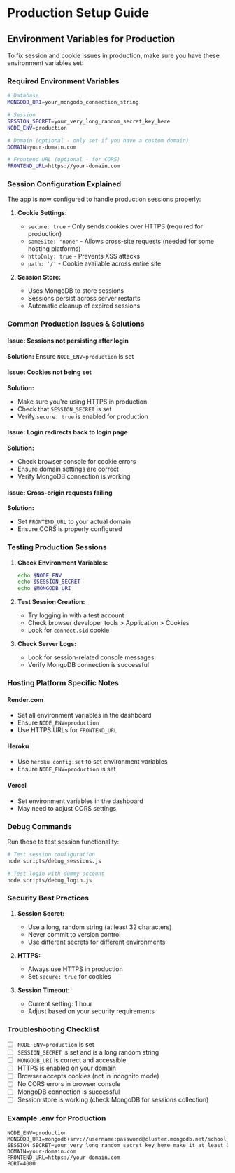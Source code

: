 # Production Setup Guide

## Environment Variables for Production

To fix session and cookie issues in production, make sure you have these environment variables set:

### Required Environment Variables

```bash
# Database
MONGODB_URI=your_mongodb_connection_string

# Session
SESSION_SECRET=your_very_long_random_secret_key_here
NODE_ENV=production

# Domain (optional - only set if you have a custom domain)
DOMAIN=your-domain.com

# Frontend URL (optional - for CORS)
FRONTEND_URL=https://your-domain.com
```

### Session Configuration Explained

The app is now configured to handle production sessions properly:

1. **Cookie Settings:**
   - `secure: true` - Only sends cookies over HTTPS (required for production)
   - `sameSite: "none"` - Allows cross-site requests (needed for some hosting platforms)
   - `httpOnly: true` - Prevents XSS attacks
   - `path: '/'` - Cookie available across entire site

2. **Session Store:**
   - Uses MongoDB to store sessions
   - Sessions persist across server restarts
   - Automatic cleanup of expired sessions

### Common Production Issues & Solutions

#### Issue: Sessions not persisting after login
**Solution:** Ensure `NODE_ENV=production` is set

#### Issue: Cookies not being set
**Solution:** 
- Make sure you're using HTTPS in production
- Check that `SESSION_SECRET` is set
- Verify `secure: true` is enabled for production

#### Issue: Login redirects back to login page
**Solution:**
- Check browser console for cookie errors
- Ensure domain settings are correct
- Verify MongoDB connection is working

#### Issue: Cross-origin requests failing
**Solution:**
- Set `FRONTEND_URL` to your actual domain
- Ensure CORS is properly configured

### Testing Production Sessions

1. **Check Environment Variables:**
   ```bash
   echo $NODE_ENV
   echo $SESSION_SECRET
   echo $MONGODB_URI
   ```

2. **Test Session Creation:**
   - Try logging in with a test account
   - Check browser developer tools > Application > Cookies
   - Look for `connect.sid` cookie

3. **Check Server Logs:**
   - Look for session-related console messages
   - Verify MongoDB connection is successful

### Hosting Platform Specific Notes

#### Render.com
- Set all environment variables in the dashboard
- Ensure `NODE_ENV=production`
- Use HTTPS URLs for `FRONTEND_URL`

#### Heroku
- Use `heroku config:set` to set environment variables
- Ensure `NODE_ENV=production` is set

#### Vercel
- Set environment variables in the dashboard
- May need to adjust CORS settings

### Debug Commands

Run these to test session functionality:

```bash
# Test session configuration
node scripts/debug_sessions.js

# Test login with dummy account
node scripts/debug_login.js
```

### Security Best Practices

1. **Session Secret:**
   - Use a long, random string (at least 32 characters)
   - Never commit to version control
   - Use different secrets for different environments

2. **HTTPS:**
   - Always use HTTPS in production
   - Set `secure: true` for cookies

3. **Session Timeout:**
   - Current setting: 1 hour
   - Adjust based on your security requirements

### Troubleshooting Checklist

- [ ] `NODE_ENV=production` is set
- [ ] `SESSION_SECRET` is set and is a long random string
- [ ] `MONGODB_URI` is correct and accessible
- [ ] HTTPS is enabled on your domain
- [ ] Browser accepts cookies (not in incognito mode)
- [ ] No CORS errors in browser console
- [ ] MongoDB connection is successful
- [ ] Session store is working (check MongoDB for sessions collection)

### Example .env for Production

```env
NODE_ENV=production
MONGODB_URI=mongodb+srv://username:password@cluster.mongodb.net/school_management
SESSION_SECRET=your_very_long_random_secret_key_here_make_it_at_least_32_characters
DOMAIN=your-domain.com
FRONTEND_URL=https://your-domain.com
PORT=4000
``` 